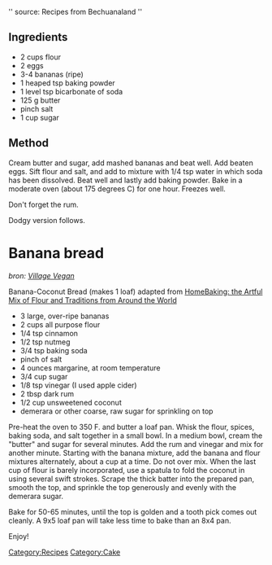 '' source: Recipes from Bechuanaland ''

Ingredients
-----------

-   2 cups flour
-   2 eggs
-   3-4 bananas (ripe)
-   1 heaped tsp baking powder
-   1 level tsp bicarbonate of soda
-   125 g butter
-   pinch salt
-   1 cup sugar

Method
------

Cream butter and sugar, add mashed bananas and beat well. Add beaten
eggs. Sift flour and salt, and add to mixture with 1/4 tsp water in
which soda has been dissolved. Beat well and lastly add baking powder.
Bake in a moderate oven (about 175 degrees C) for one hour. Freezes
well.

Don't forget the rum.

Dodgy version follows.

Banana bread
============

*bron: [Village
Vegan](http://dieflaschenpost.blogspot.com/2007/10/banana-coconut-bread.html)*

Banana-Coconut Bread (makes 1 loaf) adapted from [HomeBaking: the Artful
Mix of Flour and Traditions from Around the
World](http://www.amazon.com/Home-Baking-Artful-Traditions-Around/dp/1579651747/ref=pd_bbs_sr_2/102-1204051-8624918?ie=UTF8&s=books&qid=1193227094&sr=8-2)

-   3 large, over-ripe bananas
-   2 cups all purpose flour
-   1/4 tsp cinnamon
-   1/2 tsp nutmeg
-   3/4 tsp baking soda
-   pinch of salt
-   4 ounces margarine, at room temperature
-   3/4 cup sugar
-   1/8 tsp vinegar (I used apple cider)
-   2 tbsp dark rum
-   1/2 cup unsweetened coconut
-   demerara or other coarse, raw sugar for sprinkling on top

Pre-heat the oven to 350 F. and butter a loaf pan. Whisk the flour,
spices, baking soda, and salt together in a small bowl. In a medium
bowl, cream the "butter" and sugar for several minutes. Add the rum and
vinegar and mix for another minute. Starting with the banana mixture,
add the banana and flour mixtures alternately, about a cup at a time. Do
not over mix. When the last cup of flour is barely incorporated, use a
spatula to fold the coconut in using several swift strokes. Scrape the
thick batter into the prepared pan, smooth the top, and sprinkle the top
generously and evenly with the demerara sugar.

Bake for 50-65 minutes, until the top is golden and a tooth pick comes
out cleanly. A 9x5 loaf pan will take less time to bake than an 8x4 pan.

Enjoy!

<Category:Recipes> <Category:Cake>

